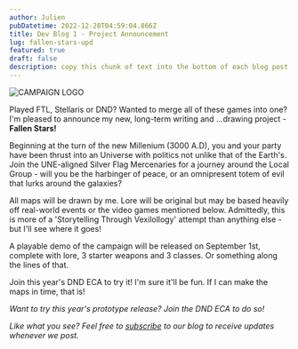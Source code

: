 ```yaml
---
author: Julien
pubDatetime: 2022-12-28T04:59:04.866Z
title: Dev Blog 1 - Project Announcement
lug: fallen-stars-upd
featured: true
draft: false
description: copy this chunk of text into the bottom of each blog post
---
```


![CAMPAIGN LOGO](/blog-images/FallenStarsLogo.png)

Played FTL, Stellaris or DND? Wanted to merge all of these games into one? I'm pleased to announce my new, long-term writing and ...drawing project - **Fallen Stars!**

Beginning at the turn of the new Millenium (3000 A.D), you and your party have been thrust into an Universe with politics not unlike that of the Earth's. Join the UNE-aligned Silver Flag Mercenaries for a journey around the Local Group - will you be the harbinger of peace, or an omnipresent totem of evil that lurks around the galaxies?

All maps will be drawn by me. Lore will be original but may be based heavily off real-world events or the video games mentioned below. Admittedly, this is more of a 'Storytelling Through Vexilollogy' attempt than anything else - but I'll see where it goes!

A playable demo of the campaign will be released on September 1st, complete with lore, 3 starter weapons and 3 classes. Or something along the lines of that.

Join this year's DND ECA to try it! I'm sure it'll be fun. If I can make the maps in time, that is!

_Want to try this year's prototype release? Join the DND ECA to do so!_

_Like what you see? Feel free to [subscribe](https://thespacer-blog.com/subscribe/) to our blog to receive updates whenever we post._
